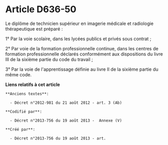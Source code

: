# Article D636-50

Le diplôme de technicien supérieur en imagerie médicale et radiologie thérapeutique est préparé :

1° Par la voie scolaire, dans les lycées publics et privés sous contrat ;

2° Par voie de la formation professionnelle continue, dans les centres de formation professionnelle déclarés conformément aux
dispositions du livre III de la sixième partie du code du travail ;

3° Par la voie de l'apprentissage définie au livre II de la sixième partie du même code.

**Liens relatifs à cet article**

	**Anciens textes**:

	  - Décret n°2012-981 du 21 août 2012 - art. 3 (Ab)

	**Codifié par**:

	  - Décret n°2013-756 du 19 août 2013 -  Annexe (V)

	**Créé par**:

	  - Décret n°2013-756 du 19 août 2013 - art.
